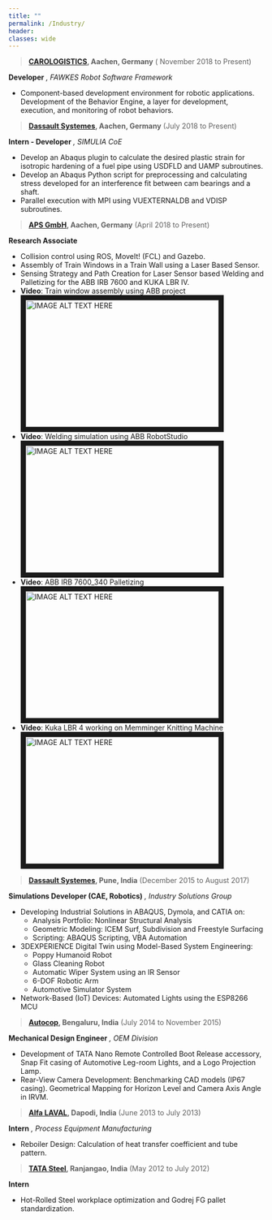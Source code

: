 ```yaml
---
title: ""
permalink: /Industry/
header:
classes: wide
---
```



>  **[CAROLOGISTICS](https://www.carologistics.org/), Aachen, Germany** ( November 2018 to Present)

**Developer** *, FAWKES Robot Software Framework*

-   Component-based development environment for robotic applications. Development of the Behavior Engine, a layer for development, execution, and monitoring of robot behaviors.

>   **[Dassault Systemes](https://www.3ds.com), Aachen, Germany** (July 2018 to Present)

**Intern - Developer** *, SIMULIA CoE*
-   Develop an Abaqus plugin to calculate the desired plastic strain for isotropic
    hardening of a fuel pipe using USDFLD and UAMP subroutines.
-   Develop an Abaqus Python script for preprocessing and calculating stress
    developed for an interference fit between cam bearings and a shaft.
-   Parallel execution with MPI using VUEXTERNALDB and VDISP subroutines.

>   **[APS GmbH](http://aps-aachen.de/), Aachen, Germany** (April 2018 to Present)

**Research Associate**

-   Collision control using ROS, MoveIt! (FCL) and Gazebo.
-   Assembly of Train Windows in a Train Wall using a Laser Based Sensor.
-   Sensing Strategy and Path Creation for Laser Sensor based Welding and
    Palletizing for the ABB IRB 7600 and KUKA LBR IV.
-   **Video**: Train window assembly using ABB project<br/>
<a href="http://www.youtube.com/watch?feature=player_embedded&v=Q2uncjoH79M
" target="_blank"><img src="http://img.youtube.com/vi/Q2uncjoH79M/0.jpg"
alt="IMAGE ALT TEXT HERE" width="380" height="250" border="10" /></a>
-   **Video**: Welding simulation using ABB RobotStudio<br/>
<a href="http://www.youtube.com/watch?feature=player_embedded&v=dB7-9GY2Wpw
" target="_blank"><img src="http://img.youtube.com/vi/dB7-9GY2Wpw/0.jpg"
alt="IMAGE ALT TEXT HERE" width="380" height="250" border="10" /></a>
-   **Video**: ABB IRB 7600_340 Palletizing<br/>
<a href="http://www.youtube.com/watch?feature=player_embedded&v=LrmBlPkQq_0
" target="_blank"><img src="http://img.youtube.com/vi/LrmBlPkQq_0/0.jpg"
alt="IMAGE ALT TEXT HERE" width="380" height="250" border="10" /></a>
-   **Video**: Kuka LBR 4 working on Memminger Knitting Machine<br/>
<a href="http://www.youtube.com/watch?feature=player_embedded&v=TN4M2y484Yk
" target="_blank"><img src="http://img.youtube.com/vi/TN4M2y484Yk/0.jpg"
alt="IMAGE ALT TEXT HERE" width="380" height="250" border="10" /></a>

>   **[Dassault Systemes](https://www.3ds.com), Pune, India** (December 2015 to August 2017)

**Simulations Developer (CAE, Robotics)** *, Industry Solutions Group*
-   Developing Industrial Solutions in ABAQUS, Dymola, and CATIA on:
    -   Analysis Portfolio: Nonlinear Structural Analysis
    -   Geometric Modeling: ICEM Surf, Subdivision and Freestyle Surfacing
    -   Scripting: ABAQUS Scripting, VBA Automation
-   3DEXPERIENCE Digital Twin using Model-Based System Engineering:
    -   Poppy Humanoid Robot
    -   Glass Cleaning Robot
    -   Automatic Wiper System using an IR Sensor
    -   6-DOF Robotic Arm
    -   Automotive Simulator System
-   Network-Based (IoT) Devices: Automated Lights using the ESP8266 MCU

>   **[Autocop](https://www.autocoptrackpro.com/), Bengaluru, India** (July 2014 to November 2015)

**Mechanical Design Engineer** *, OEM Division*
-   Development of TATA Nano Remote Controlled Boot Release accessory, Snap
    Fit casing of Automotive Leg-room Lights, and a Logo Projection Lamp.
-   Rear-View Camera Development: Benchmarking CAD models (IP67 casing).
    Geometrical Mapping for Horizon Level and Camera Axis Angle in IRVM.

>   **[Alfa LAVAL](https://www.alfalaval.com/), Dapodi, India** (June 2013 to July 2013)

**Intern** *, Process Equipment Manufacturing*
-   Reboiler Design: Calculation of heat transfer coefficient and tube pattern.

>   **[TATA Steel](http://www.tspdl.com/), Ranjangao, India** (May 2012 to July 2012)

**Intern**
-   Hot-Rolled Steel workplace optimization and Godrej FG pallet standardization.


